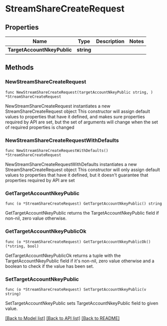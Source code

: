 # StreamShareCreateRequest

## Properties

Name | Type | Description | Notes
------------ | ------------- | ------------- | -------------
**TargetAccountNkeyPublic** | **string** |  | 

## Methods

### NewStreamShareCreateRequest

`func NewStreamShareCreateRequest(targetAccountNkeyPublic string, ) *StreamShareCreateRequest`

NewStreamShareCreateRequest instantiates a new StreamShareCreateRequest object
This constructor will assign default values to properties that have it defined,
and makes sure properties required by API are set, but the set of arguments
will change when the set of required properties is changed

### NewStreamShareCreateRequestWithDefaults

`func NewStreamShareCreateRequestWithDefaults() *StreamShareCreateRequest`

NewStreamShareCreateRequestWithDefaults instantiates a new StreamShareCreateRequest object
This constructor will only assign default values to properties that have it defined,
but it doesn't guarantee that properties required by API are set

### GetTargetAccountNkeyPublic

`func (o *StreamShareCreateRequest) GetTargetAccountNkeyPublic() string`

GetTargetAccountNkeyPublic returns the TargetAccountNkeyPublic field if non-nil, zero value otherwise.

### GetTargetAccountNkeyPublicOk

`func (o *StreamShareCreateRequest) GetTargetAccountNkeyPublicOk() (*string, bool)`

GetTargetAccountNkeyPublicOk returns a tuple with the TargetAccountNkeyPublic field if it's non-nil, zero value otherwise
and a boolean to check if the value has been set.

### SetTargetAccountNkeyPublic

`func (o *StreamShareCreateRequest) SetTargetAccountNkeyPublic(v string)`

SetTargetAccountNkeyPublic sets TargetAccountNkeyPublic field to given value.



[[Back to Model list]](../README.md#documentation-for-models) [[Back to API list]](../README.md#documentation-for-api-endpoints) [[Back to README]](../README.md)


